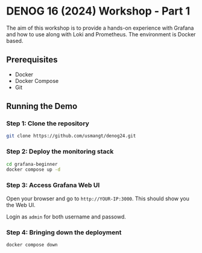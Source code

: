 # DENOG 16 (2024) Workshop - Part 1


The aim of this workshop is to provide a hands-on experience with Grafana and how to use along with Loki and Prometheus. The environment is Docker based.

## Prerequisites
- Docker
- Docker Compose
- Git

## Running the Demo

### Step 1: Clone the repository
```bash
git clone https://github.com/usmangt/denog24.git
```

### Step 2: Deploy the monitoring stack
```bash
cd grafana-beginner
docker compose up -d
```

### Step 3: Access Grafana Web UI
Open your browser and go to `http://YOUR-IP:3000`. This should show you the Web UI. 

Login as `admin` for both username and passowd.


### Step 4: Bringing down the deployment

```bash
docker compose down
```
